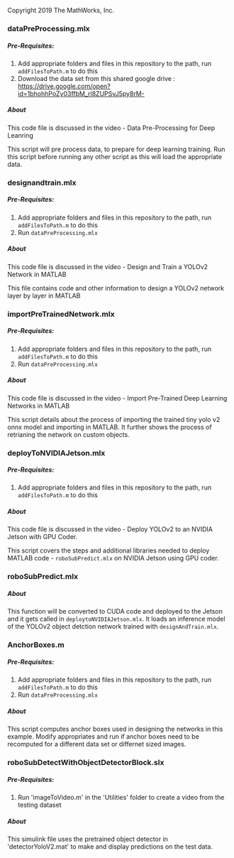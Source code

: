 Copyright 2019 The MathWorks, Inc.


### dataPreProcessing.mlx 

##### Pre-Requisites:
1. Add appropriate folders and files in this repository to the path, run `addFilesToPath.m` to do this
2. Download the data set from this shared google drive : https://drive.google.com/open?id=1bhohhPoZy03ffbM_rl8ZUPSvJ5py8rM-

##### About
This code file is discussed in the video - Data Pre-Processing for Deep Leanring 

This script will pre process data, to prepare for deep learning training. Run this script before running any other script as this will load the appropriate data.

### designandtrain.mlx

##### Pre-Requisites:
1. Add appropriate folders and files in this repository to the path, run `addFilesToPath.m` to do this
2. Run `dataPreProcessing.mlx`

##### About
This code file is discussed in the video - Design and Train a YOLOv2 Network in MATLAB

This file contains code and other information to design a YOLOv2 network layer by layer in MATLAB

### importPreTrainedNetwork.mlx

##### Pre-Requisites:
1. Add appropriate folders and files in this repository to the path, run `addFilesToPath.m` to do this
2. Run `dataPreProcessing.mlx`

##### About
This code file is discussed in the video - Import Pre-Trained Deep Learning Networks in MATLAB 

This script details about the process of importing the trained tiny yolo v2 onnx model and importing in MATLAB. It further shows the process of retrianing the network on custom objects.

### deployToNVIDIAJetson.mlx

##### Pre-Requisites:
1. Add appropriate folders and files in this repository to the path, run `addFilesToPath.m` to do this

##### About
This code file is discussed in the video - Deploy YOLOv2 to an NVIDIA Jetson with GPU Coder.

This script covers the steps and additional libraries needed to deploy MATLAB code - `roboSubPredict.mlx` on NVIDIA Jetson using GPU coder.

### roboSubPredict.mlx 

##### About
This function will be converted to CUDA code and deployed to the Jetson and it gets called in `deploytoNVIDIAJetson.mlx`. It loads an inference model of the YOLOv2 object detction network trained with `designAndTrain.mlx`.


### AnchorBoxes.m

##### Pre-Requisites:
1. Add appropriate folders and files in this repository to the path, run `addFilesToPath.m` to do this
2. Run `dataPreProcessing.mlx`

##### About
This script computes anchor boxes used in designing the networks in this example. 
Modify appropriates and run if anchor boxes need to be recomputed for a different data set or differnet sized images.

### roboSubDetectWithObjectDetectorBlock.slx

##### Pre-Requisites:
1. Run 'imageToVideo.m' in the 'Utilities' folder to create a video from the testing dataset

##### About
This simulink file uses the pretrained object detector in 'detectorYoloV2.mat' to make and display predictions on the test data.
